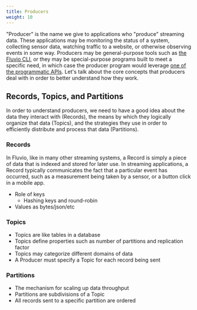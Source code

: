 ```yaml
---
title: Producers
weight: 10
---
```


"Producer" is the name we give to applications who "produce" streaming data.
These applications may be monitoring the status of a system, collecting sensor
data, watching traffic to a website, or otherwise observing events in some way.
Producers may be general-purpose tools such as [the Fluvio CLI], or they may be
special-purpose programs built to meet a specific need, in which case the
producer program would leverage [one of the programmatic APIs]. Let's talk about
the core concepts that producers deal with in order to better understand how
they work.

[the Fluvio CLI]: /cli
[one of the programmatic APIs]: /api

## Records, Topics, and Partitions

In order to understand producers, we need to have a good idea about the data they
interact with (Records), the means by which they logically organize that data (Topics),
and the strategies they use in order to efficiently distribute and process that data
(Partitions).

### Records

In Fluvio, like in many other streaming systems, a Record is simply a piece of data
that is indexed and stored for later use. In streaming applications, a Record typically
communicates the fact that a particular event has occurred, such as a measurement being
taken by a sensor, or a button click in a mobile app.

- Role of keys
  - Hashing keys and round-robin
- Values as bytes/json/etc

### Topics

- Topics are like tables in a database
- Topics define properties such as number of partitions and replication factor
- Topics may categorize different domains of data
- A Producer must specify a Topic for each record being sent

### Partitions

- The mechanism for scaling up data throughput
- Partitions are subdivisions of a Topic
- All records sent to a specific partition are ordered
